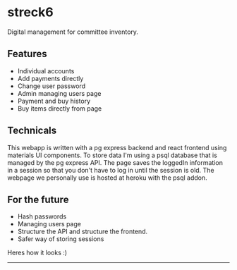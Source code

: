 # streck6
Digital management for committee inventory.

## Features
* Individual accounts 
* Add payments directly
* Change user password
* Admin managing users page
* Payment and buy history
* Buy items directly from page

## Technicals 
This webapp is written with a pg express backend and react frontend using materials UI components. 
To store data I'm using a psql database that is managed by the pg express API. The page saves the 
loggedIn information in a session so that you don't have to log in until the session is old. The 
webpage we personally use is hosted at heroku with the psql addon. 

## For the future
* Hash passwords
* Managing users page
* Structure the API and structure the frontend.
* Safer way of storing sessions

Heres how it looks :)

---
